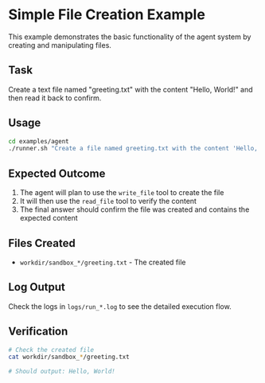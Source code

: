 # Simple File Creation Example

This example demonstrates the basic functionality of the agent system by creating and manipulating files.

## Task

Create a text file named "greeting.txt" with the content "Hello, World!" and then read it back to confirm.

## Usage

```bash
cd examples/agent
./runner.sh "Create a file named greeting.txt with the content 'Hello, World!' and then read it back"
```

## Expected Outcome

1. The agent will plan to use the `write_file` tool to create the file
2. It will then use the `read_file` tool to verify the content
3. The final answer should confirm the file was created and contains the expected content

## Files Created

- `workdir/sandbox_*/greeting.txt` - The created file

## Log Output

Check the logs in `logs/run_*.log` to see the detailed execution flow.

## Verification

```bash
# Check the created file
cat workdir/sandbox_*/greeting.txt

# Should output: Hello, World!
```
